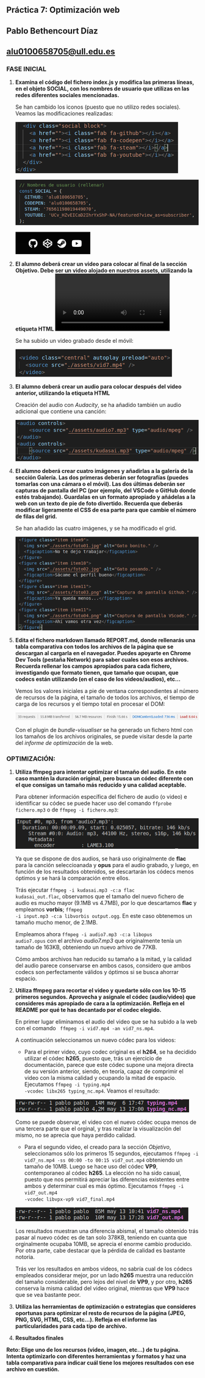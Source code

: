 ## Práctica 7: Optimización web

## Pablo Bethencourt Díaz

## alu0100658705@ull.edu.es

### FASE INICIAL

1. **Examina el código del fichero index.js y modifica las primeras líneas, en el objeto SOCIAL, con los nombres de usuario que utilizas en las redes diferentes sociales mencionadas.**

   Se han cambido los iconos (puesto que no utilizo redes sociales). Veamos las modificaciones realizadas:

   ![cap01](src/assets/cap01.png)

   ![cap02](src/assets/cap02.png)

   ![cap03](src/assets/cap03.png)

2. **El alumno deberá crear un video para colocar al final de la sección Objetivo. Debe ser un video alojado en nuestros assets, utilizando la etiqueta HTML <video>. La duración del video debe estar entre 30-60 segundos.**

   Se ha subido un video grabado desde el móvil:

   ![cap05](src/assets/cap05.png)

3. **El alumno deberá crear un audio para colocar después del video anterior, utilizando la etiqueta HTML <audio>. Puedes grabar el audio utilizando el micro y un programa como Audacity. Si lo prefieres y te resulta más sencillo, también puedes grabar el audio con el móvil.**

   Creación del audio con _Audacity_, se ha añadido también un audio adicional que contiene una canción:

   ![cap06](src/assets/cap06.png)

4. **El alumno deberá crear cuatro imágenes y añadirlas a la galería de la sección Galería. Las dos primeras deberán ser fotografías (puedes tomarlas con una cámara o el móvil). Las dos últimas deberán ser capturas de pantalla del PC (por ejemplo, del VSCode o GitHub donde estés trabajando). Guardalas en un formato apropiado y añádelas a la web con un texto de pie de foto divertido. Recuerda que deberás modificar ligeramente el CSS de esa parte para que cambie el número de filas del grid.**

   Se han añadido las cuatro imágenes, y se ha modificado el grid.

   ![cap04](src/assets/cap04.png)

5. **Edita el fichero markdown llamado REPORT.md, donde rellenarás una tabla comparativa con todos los archivos de la página que se descargan al cargarla en el navegador. Puedes apoyarte en Chrome Dev Tools (pestaña Network) para saber cuales son esos archivos. Recuerda rellenar los campos apropiados para cada fichero, investigando que formato tienen, que tamaño que ocupan, que codecs están utilizando (en el caso de los videos/audios), etc...**

   Vemos los valores iniciales a pie de ventana correspondientes al número de recursos de la página, el tamaño de todos los archivos, el tiempo de carga de los recursos y el tiempo total en procesar el DOM:

   ![cap07](src/assets/cap07.png)

   Con el plugin de _bundle-visualiser_ se ha generado un fichero html con los tamaños de los archivos originales, se puede visitar desde la parte del _informe de optimización_ de la web.

### OPTIMIZACIÓN:

1. **Utiliza ffmpeg para intentar optimizar el tamaño del audio. En este caso mantén la duración original, pero busca un códec diferente con el que consigas un tamaño más reducido y una calidad aceptable.**

   Para obtener información específica del fichero de audio (o video) e identificar su códec se puede hacer uso del comando <code>ffprobe fichero.mp3</code> o de <code>ffmpeg -i fichero.mp3</code>:

   ![cap08](src/assets/cap08.png)

   Ya que se dispone de dos audios, se hará uso originalmente de **flac** para la canción seleccioanada y **opus** para el audio grabado, y luego, en función de los resultados obtenidos, se descartarán los códecs menos óptimos y se hará la comparación entre ellos.

   Trás ejecutar <code>ffmpeg -i kudasai.mp3 -c:a flac kudasai_out.flac</code>, observamos que el tamaño del nuevo fichero de audio es mucho mayor (9.1MB vs 4.7MB), por lo que descartamos **flac** y empleamos **vorbis**; <code>ffmpeg -i input.mp3 -c:a libvorbis output.ogg</code>. En este caso obtenemos un tamaño mucho menor, de 2.1MB.

   Empleamos ahora <code>ffmpeg -i audio7.mp3 -c:a libopus audio7.opus</code> con el archivo _audio7.mp3_ que originalmente tenía un tamaño de 163KB, obteniendo un nuevo arhivo de 77KB.

   Cómo ambos archivos han reducido su tamaño a la mitad, y la calidad del audio parece conservarse en ambos casos, considero que ambos codecs son perfectamente válidos y óptimos si se busca ahorrar espacio.

2. **Utiliza ffmpeg para recortar el video y quedarte sólo con los 10-15 primeros segundos. Aprovecha y asignale el códec (audio/video) que consideres más apropiado de cara a la optimización. Refleja en el README por qué te has decantado por el codec elegido.**

   En primer lugar eliminamos el audio del video que se ha subido a la web con el comando <code> ffmpeg -i vid7.mp4 -an vid7_ns.mp4</code>.

   A continuación seleccionamos un nuevo códec para los videos:

   - Para el primer video, cuyo codec original es el **h264**, se ha decidido utilizar el códec **h265**, puesto que, trás un ejercicio de documentación, parece que este códec supone una mejora directa de su versión anterior, siendo, en teoría, capaz de comprimir el video con la misma calidad y ocupando la mitad de espacio. Ejecutamos <code>ffmpeg -i typing.mp4 -vcodec libx265 typing_nc.mp4</code>. Veamos el resultado:

   ![cap09](src/assets/cap09.png)

   Como se puede observar, el video con el nuevo códec ocupa menos de una tercera parte que el orginal, y tras realizar la visualización del mismo, no se aprecia que haya perdido calidad.

   - Para el segundo video, el creado para la sección _Objetivo_, seleccionamos sólo los primeros 15 segundos, ejecutamos <code>ffmpeg -i vid7_ns.mp4 -ss 00:00 -to 00:15 vid7_out.mp4</code> obteniendo un tamaño de 10MB. Luego se hace uso del códec **VP9**, contemporaneo al códec **h265**. La elección no ha sido casual, puesto que nos permitirá apreciar las diferencias existentes entre ambos y determinar cual es más óptimo. Ejecutamos <code>ffmpeg -i vid7_out.mp4 -vcodec libvpx-vp9 vid7_final.mp4</code>

   ![cap10](src/assets/cap10.png)

   Los resultados muestran una diferencia abismal, el tamaño obtenido trás pasar al nuevo códec es de tan solo 378KB, teniendo en cuanta que orginalmente ocupaba 10MB, se aprecia el enorme cambio producido. Por otra parte, cabe destacar que la pérdida de calidad es bastante notoria.

   Trás ver los resultados en ambos videos, no sabría cual de los códecs empleados considerar mejor, por un lado **h265** muestra una reducción del tamaño considerable, pero lejos del nivel de **VP9**, y por otro, **h265** conserva la misma calidad del video original, mientras que **VP9** hace que se vea bastante peor.

3. **Utiliza las herramientas de optimización o estrategias que consideres oportunas para optimizar el resto de recursos de la página (JPEG, PNG, SVG, HTML, CSS, etc...). Refleja en el informe las particularidades para cada tipo de archivo.**

4) **Resultados finales**

**Reto: Elige uno de los recursos (video, imagen, etc...) de tu página. Intenta optimizarlo con diferentes herramientas y formatos y haz una tabla comparativa para indicar cuál tiene los mejores resultados con ese archivo en cuestión.**
